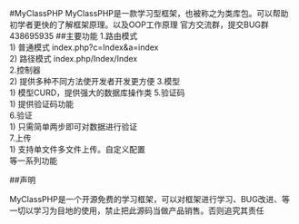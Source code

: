 #MyClassPHP
MyClassPHP是一款学习型框架，也被称之为类库包。可以帮助初学者更快的了解框架原理。以及OOP工作原理
官方交流群，提交BUG群  438695935
##主要功能
1.路由模式  
    1) 普通模式 index.php?c=Index&a=index  
    2) 路径模式 index.php/Index/Index  
2.控制器   
    2) 提供多种不同方法使开发者开发更方便
3.模型  
    1) 模型CURD，提供强大的数据库操作类
5.验证码  
    1) 提供验证码功能  
6.验证  
    1) 只需简单两步即可对数据进行验证  
7.上传  
    1) 支持单文件多文件上传。自定义配置  
等一系列功能

##声明

MyClassPHP是一个开源免费的学习框架，可以对框架进行学习、BUG改进、等一切以学习为目地的使用，禁止把此源码当做产品销售。否则追究其责任